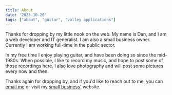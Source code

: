 ```yaml
---
title: About
date: '2023-10-20'
tags: ["about", "guitar", "valley applications"]
---
```


Thanks for dropping by my little nook on the web. My name is Dan, and I am a web developer and IT generalist. I am also a small business owner. Currently I am working full-time in the public sector.

In my free time I enjoy playing guitar, and have been doing so since the mid-1980s. When possible, I like to record my music, and hope to post some of those recordings here. I also love photography and will post some pictures every now and then.

Thanks again for dropping by, and if you'd like to reach out to me, you can [email me](mailto:hello@dankennedy.me) or visit my [small business'](https://valleyapps.us) website.